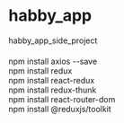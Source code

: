 # habby_app
habby_app_side_project




####
npm install axios --save  
npm install redux  
npm install react-redux  
npm install redux-thunk  
npm install react-router-dom  
npm install @reduxjs/toolkit
